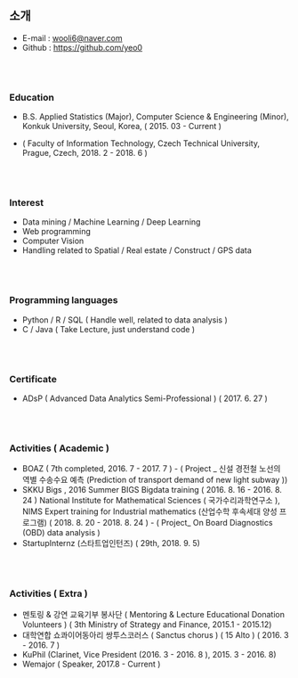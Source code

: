 ## 소개 


- E-mail  :  wooli6@naver.com
- Github : https://github.com/yeo0

<br/>

<br/>

### Education
- B.S.  Applied Statistics (Major),  Computer Science & Engineering (Minor),  Konkuk University,  Seoul,  Korea,  ( 2015. 03 - Current )
* ( Faculty of Information Technology,  Czech Technical University,  Prague, Czech,  2018. 2 - 2018. 6 )

<br/>

<br/>

### Interest
- Data mining / Machine Learning  / Deep Learning
- Web programming
- Computer Vision
- Handling related to Spatial / Real estate / Construct  / GPS data

<br/>

<br/>

### Programming languages

- Python / R / SQL  ( Handle well, related to data analysis )
- C / Java ( Take Lecture, just understand code )

<br/>

<br/>

### Certificate

- ADsP ( Advanced Data Analytics Semi-Professional ) ( 2017. 6. 27 )

<br/>

<br/>

### Activities ( Academic )
- BOAZ ( 7th completed,  2016. 7 - 2017. 7 ) -  ( Project _  신설 경전철 노선의 역별 수송수요 예측  (Prediction of transport demand of new light subway ))
- SKKU Bigs , 2016 Summer  BIGS  Bigdata  training ( 2016. 8. 16 - 2016. 8. 24 )
National Institute for Mathematical Sciences ( 국가수리과학연구소 ),  NIMS Expert training for Industrial mathematics (산업수학 후속세대 양성 프로그램) ( 2018. 8. 20 - 2018. 8. 24 ) - ( Project_ On Board Diagnostics (OBD) data analysis )
- StartupInternz (스타트업인턴즈) ( 29th,  2018. 9. 5) 

<br/>

<br/>


### Activities ( Extra )
- 멘토링 & 강연 교육기부 봉사단 ( Mentoring & Lecture Educational Donation Volunteers ) ( 3th Ministry of Strategy and Finance,  2015.1 - 2015.12)
- 대학연합 쇼콰이어동아리 쌍투스코러스 ( Sanctus chorus ) ( 15 Alto ) ( 2016. 3 - 2016. 7 )
- KuPhil (Clarinet, Vice President (2016. 3 - 2016. 8 ),  2015. 3 - 2016. 8)
- Wemajor ( Speaker, 2017.8 - Current )














